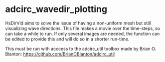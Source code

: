# adcirc_wavedir_plotting
 
HsDirVid aims to solve the issue of having a non-uniform mesh but still visualizing wave directions. This file makes a movie over the time-steps, so can take a while to run.
If only several images are needed, the function can be edited to provide this and will do so in a shorter run-time.

This must be run with acccess to the adcirc_util toolbox made by Brian O. Blanton: https://github.com/BrianOBlanton/adcirc_util
